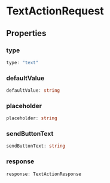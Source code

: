# TextActionRequest

## Properties

### type

```ts
type: "text"
```

### defaultValue

```ts
defaultValue: string
```

### placeholder

```ts
placeholder: string
```

### sendButtonText

```ts
sendButtonText: string
```

### response

```ts
response: TextActionResponse
```
